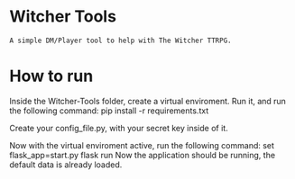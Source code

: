 # Witcher Tools
	A simple DM/Player tool to help with The Witcher TTRPG.

# How to run
Inside the Witcher-Tools folder, create a virtual enviroment. Run it, and run the following command:
	pip install -r requirements.txt

Create your config_file.py, with your secret key inside of it.

Now with the virtual enviroment active, run the following command:
	set flask_app=start.py
	flask run
Now the application should be running, the default data is already loaded.